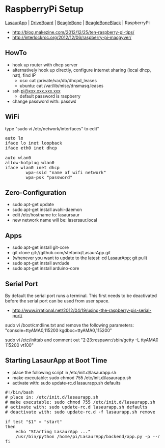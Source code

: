 RaspberryPi Setup
==================

[LasaurApp](lasaurapp) | [DriveBoard](driveboard) | [BeagleBone](beaglebone_setup) | [BeagleBoneBlack](bbb_setup) | RaspberryPi

- http://blog.makezine.com/2012/12/25/ten-raspberry-pi-tips/
- http://interlockroc.org/2012/12/06/raspberry-pi-macgyver/


HowTo
------

- hook up router with dhcp server
- alternatively hook up directly, configure internet sharing 
  (local dhcp, nat), find IP
  - osx: cat /private/var/db/dhcpd_leases
  - ubuntu: cat /var/lib/misc/dnsmasq.leases
- ssh pi@xxx.xxx.xxx.xxx
  - default password is raspberry
- change password with: passwd


WiFi
------

type "sudo vi /etc/network/interfaces" to edit"
<pre>
auto lo
iface lo inet loopback
iface eth0 inet dhcp

auto wlan0
allow-hotplug wlan0
iface wlan0 inet dhcp
        wpa-ssid "name of wifi network"
        wpa-psk "password"
</pre>


Zero-Configuration
-------------------

- sudo apt-get update
- sudo apt-get install avahi-daemon
- edit /etc/hostname to:
lasaursaur
- new network name will be: lasersaur.local


Apps
-------

- sudo apt-get install git-core
- git clone git://github.com/stefanix/LasaurApp.git
- (whenever you want to update to the latest: cd LasaurApp; git pull)
- sudo apt-get install avrdude
- sudo apt-get install arduino-core


Serial Port
------------

By default the serial port runs a terminal. This first needs to 
be deactivated before the serial port can be used from user space.
- http://www.irrational.net/2012/04/19/using-the-raspberry-pis-serial-port/

sudo vi /boot/cmdline.txt
and remove the following parameters:
"console=ttyAMA0,115200 kgdboc=ttyAMA0,115200"

sudo vi /etc/inittab
and comment out 
"2:23:respawn:/sbin/getty -L ttyAMA0 115200 vt100"


Starting LasaurApp at Boot Time
-------------------------------

- place the following script in /etc/init.d/lasaurapp.sh
- make executable: sudo chmod 755 /etc/init.d/lasaurapp.sh
- activate with: sudo update-rc.d lasaurapp.sh defaults

<pre>
#!/bin/bash
# place in: /etc/init.d/lasaurapp.sh
# make executable: sudo chmod 755 /etc/init.d/lasaurapp.sh
# activate with: sudo update-rc.d lasaurapp.sh defaults
# deactivate with: sudo update-rc.d -f lasaurapp.sh remove

if test "$1" = "start"
then
    echo "Starting LasaurApp ..."
    /usr/bin/python /home/pi/LasaurApp/backend/app.py -p --raspberrypi	
fi
</pre>

